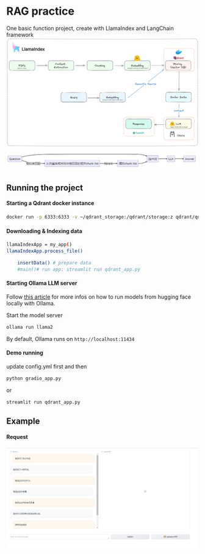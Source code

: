 # RAG practice

One basic function project, create with LlamaIndex and LangChain framework
![](images/local-rag-architecture.png)
![](images/86971A7E-F910-4ad2-BA59-A80EB9D1EB66.png)

## Running the project

#### Starting a Qdrant docker instance

```bash
docker run -p 6333:6333 -v ~/qdrant_storage:/qdrant/storage:z qdrant/qdrant
```

#### Downloading & Indexing data

```bash
llamaIndexApp = my_app()
llamaIndexApp.process_file()
```

```bash
    insertData() # prepare data
    #main()# run app: streamlit run qdrant_app.py
```

#### Starting Ollama LLM server

Follow [this article](https://otmaneboughaba.com/posts/local-llm-ollama-huggingface/) for more infos on how to run models from hugging face locally with Ollama.


Start the model server

```bash
ollama run llama2
```

By default, Ollama runs on ```http://localhost:11434```

#### Demo running
update config.yml first and then
```bash
python gradio_app.py
```
or
```bash
streamlit run qdrant_app.py
```

## Example

#### Request

![Post Request](images/912842EB-653C-4085-A1A8-8D8C2E500DEF.png)
